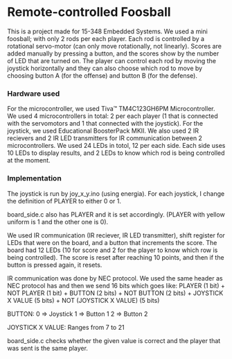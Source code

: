 # Remote-controlled Foosball 
This is a project made for 15-348 Embedded Systems. We used a mini foosball; with only 2 rods per each player. Each rod is controlled by a rotational servo-motor (can only move rotationally, not linearly). Scores are added manually by pressing a button, and the scores show by the number of LED that are turned on. The player can control each rod by moving the joystick horizontally and they can also choose which rod to move by choosing button A (for the  offense) and button B (for the defense). 

### Hardware used
For the microcontroller, we used Tiva™ TM4C123GH6PM Microcontroller. We used 4 microcontrollers in total: 2 per each player (1 that is connected with the servomotors and 1 that connected with the joystick). For the joystick, we used Educational BoosterPack MKII. We also used 2 IR recievers and 2 IR LED transmitters for IR communication between 2 microcontrollers. We used 24 LEDs in totol, 12 per each side. Each side uses 10 LEDs to display results, and 2 LEDs to know which rod is being controlled at the moment.  

### Implementation
The joystick is run by joy_x_y.ino (using energia). For each joystick, I change the definition of PLAYER to either 0 or 1. 

board_side.c also has PLAYER and it is set accordingly. (PLAYER with yellow uniform is 1 and the other one is 0).

We used IR communication (IR reciever, IR LED transmitter), shift register for LEDs that were on the board, and a button that increments the score. The board had 12 LEDs (10 for score and 2 for the player to know which row is being controlled). The score is reset after reaching 10 points, and then if the button is pressed again, it resets. 

IR communication was done by NEC protocol. We used the same header as NEC protocol has and then we send 16 bits which goes like: 
PLAYER (1 bit) + NOT PLAYER (1 bit) +  BUTTON (2 bits) + NOT BUTTON (2 bits) + JOYSTICK X VALUE (5 bits) + NOT (JOYSTICK X VALUE) (5 bits)
 
BUTTON:
0 => Joystick
1 => Button 1
2 => Button 2 

JOYSTICK X VALUE: 
Ranges from 7 to 21 

board_side.c checks whether the given value is correct and the player that was sent is the same player. 
